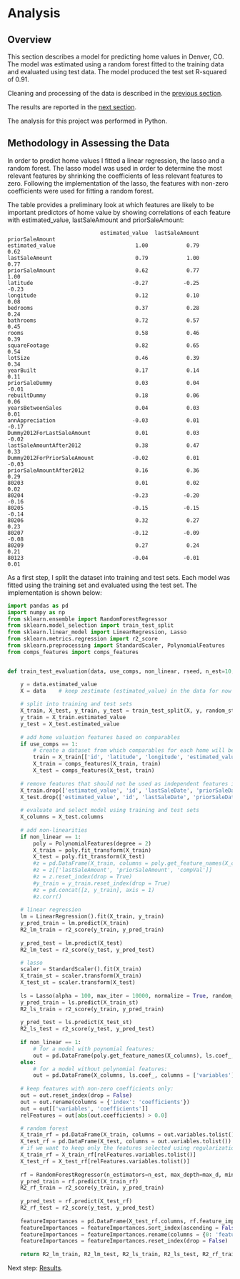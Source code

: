 # Analysis

## Overview
This section describes a model for predicting home values in Denver, CO.  The model was estimated using a random forest fitted to the training data and evaluated using test data.  The model produced the test set R-squared of 0.91. 

Cleaning and processing of the data is described in the [previous section](https://eagronin.github.io/housing-forecast-prepare/).

The results are reported in the [next section](https://eagronin.github.io/housing-forecast-analyze/).

The analysis for this project was performed in Python.

## Methodology in Assessing the Data 
In order to predict home values I fitted a linear regression, the lasso and a random forest.  The lasso model was used in order to determine the most relevant features by shrinking the coefficients of less relevant features to zero.   Following the implementation of the lasso, the features with non-zero coefficients were used for fitting a random forest.   

The table provides a preliminary look at which features are likely to be important predictors of home value by showing correlations of each feature with estimated_value, lastSaleAmount and priorSaleAmount:

```
                             estimated_value  lastSaleAmount  priorSaleAmount
estimated_value                         1.00            0.79             0.62
lastSaleAmount                          0.79            1.00             0.77
priorSaleAmount                         0.62            0.77             1.00
latitude                               -0.27           -0.25            -0.23
longitude                               0.12            0.10             0.08
bedrooms                                0.37            0.28             0.24
bathrooms                               0.72            0.57             0.45
rooms                                   0.58            0.46             0.39
squareFootage                           0.82            0.65             0.54
lotSize                                 0.46            0.39             0.34
yearBuilt                               0.17            0.14             0.11
priorSaleDummy                          0.03            0.04            -0.01
rebuiltDummy                            0.18            0.06             0.06
yearsBetweenSales                       0.04            0.03             0.01
annAppreciation                        -0.03            0.01            -0.17
Dummy2012ForLastSaleAmount              0.01            0.03            -0.02
lastSaleAmountAfter2012                 0.38            0.47             0.33
Dummy2012ForPriorSaleAmount            -0.02            0.01            -0.03
priorSaleAmountAfter2012                0.16            0.36             0.29
80203                                   0.01            0.02             0.02
80204                                  -0.23           -0.20            -0.16
80205                                  -0.15           -0.15            -0.14
80206                                   0.32            0.27             0.23
80207                                  -0.12           -0.09            -0.08
80209                                   0.27            0.24             0.21
80123                                  -0.04           -0.01             0.01
```

As a first step, I split the dataset into training and test sets.  Each model was fitted using the training set and evaluated using the test set.  The implementation is shown below:

```python
import pandas as pd
import numpy as np
from sklearn.ensemble import RandomForestRegressor
from sklearn.model_selection import train_test_split
from sklearn.linear_model import LinearRegression, Lasso
from sklearn.metrics.regression import r2_score
from sklearn.preprocessing import StandardScaler, PolynomialFeatures
from comps_features import comps_features


def train_test_evaluation(data, use_comps, non_linear, rseed, n_est=10, max_d=None, min_samp_split=2, min_samp_leaf=1, max_f='auto'):

    y = data.estimated_value
    X = data    # keep zestimate (estimated_value) in the data for now and drop it later
        
    # split into training and test sets
    X_train, X_test, y_train, y_test = train_test_split(X, y, random_state = rseed)
    y_train = X_train.estimated_value    
    y_test = X_test.estimated_value
    
    # add home valuation features based on comparables
    if use_comps == 1:
        # create a dataset from which comparables for each home will be selected
        train = X_train[['id', 'latitude', 'longitude', 'estimated_value', 'lastSaleAmount', 'lastSaleDate', 'squareFootage', 'bedrooms', 'bathrooms']]
        X_train = comps_features(X_train, train)
        X_test = comps_features(X_test, train)
    
    # remove features that should not be used as independent features in fitting the model
    X_train.drop(['estimated_value', 'id', 'lastSaleDate', 'priorSaleDate', 'zipcode'], axis = 1, inplace = True)
    X_test.drop(['estimated_value', 'id', 'lastSaleDate', 'priorSaleDate', 'zipcode'], axis = 1, inplace = True)
            
    # evaluate and select model using training and test sets
    X_columns = X_test.columns
    
    # add non-linearities
    if non_linear == 1:
        poly = PolynomialFeatures(degree = 2)
        X_train = poly.fit_transform(X_train)
        X_test = poly.fit_transform(X_test)        
        #z = pd.DataFrame(X_train, columns = poly.get_feature_names(X_columns))
        #z = z[['lastSaleAmount', 'priorSaleAmount', 'compVal']]
        #z = z.reset_index(drop = True)
        #y_train = y_train.reset_index(drop = True)
        #z = pd.concat([z, y_train], axis = 1)
        #z.corr()
   
    # linear regression
    lm = LinearRegression().fit(X_train, y_train)
    y_pred_train = lm.predict(X_train)
    R2_lm_train = r2_score(y_train, y_pred_train)
    
    y_pred_test = lm.predict(X_test)
    R2_lm_test = r2_score(y_test, y_pred_test)

    # lasso
    scaler = StandardScaler().fit(X_train)
    X_train_st = scaler.transform(X_train)
    X_test_st = scaler.transform(X_test)
    
    ls = Lasso(alpha = 100, max_iter = 10000, normalize = True, random_state = rseed).fit(X_train_st, y_train)
    y_pred_train = ls.predict(X_train_st)
    R2_ls_train = r2_score(y_train, y_pred_train)
    
    y_pred_test = ls.predict(X_test_st)
    R2_ls_test = r2_score(y_test, y_pred_test)
    
    if non_linear == 1:
        # for a model with poynomial features:
        out = pd.DataFrame(poly.get_feature_names(X_columns), ls.coef_, columns = ['variables'])
    else:        
        # for a model without polynomial features:
        out = pd.DataFrame(X_columns, ls.coef_, columns = ['variables'])
    
    # keep features with non-zero coefficients only:
    out = out.reset_index(drop = False)
    out = out.rename(columns = {'index': 'coefficients'})
    out = out[['variables', 'coefficients']]
    relFeatures = out[abs(out.coefficients) > 0.0]

    # random forest
    X_train_rf = pd.DataFrame(X_train, columns = out.variables.tolist())
    X_test_rf = pd.DataFrame(X_test, columns = out.variables.tolist())    
    # if we want to keep only the features selected using regularization:
    X_train_rf = X_train_rf[relFeatures.variables.tolist()]
    X_test_rf = X_test_rf[relFeatures.variables.tolist()]
    
    rf = RandomForestRegressor(n_estimators=n_est, max_depth=max_d, min_samples_split=min_samp_split, min_samples_leaf=min_samp_leaf, max_features=max_f, random_state = rseed).fit(X_train_rf, y_train)
    y_pred_train = rf.predict(X_train_rf)
    R2_rf_train = r2_score(y_train, y_pred_train)
    
    y_pred_test = rf.predict(X_test_rf)
    R2_rf_test = r2_score(y_test, y_pred_test)
    
    featureImportances = pd.DataFrame(X_test_rf.columns, rf.feature_importances_)    
    featureImportances = featureImportances.sort_index(ascending = False)
    featureImportances = featureImportances.rename(columns = {0: 'featureImportances'})
    featureImportances = featureImportances.reset_index(drop = False)
        
    return R2_lm_train, R2_lm_test, R2_ls_train, R2_ls_test, R2_rf_train, R2_rf_test, relFeatures, featureImportances
```

Next step:  [Results](https://eagronin.github.io/housing-forecast-report/).
